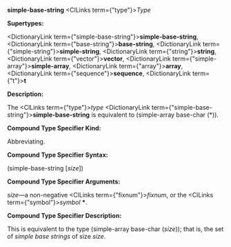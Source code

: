 **simple-base-string** <ClLinks  term={"type"}><i>Type</i></ClLinks> 



**Supertypes:** 



<DictionaryLink  term={"simple-base-string"}><b>simple-base-string</b></DictionaryLink>, <DictionaryLink  term={"base-string"}><b>base-string</b></DictionaryLink>, <DictionaryLink  term={"simple-string"}><b>simple-string</b></DictionaryLink>, <DictionaryLink  term={"string"}><b>string</b></DictionaryLink>, <DictionaryLink  term={"vector"}><b>vector</b></DictionaryLink>, <DictionaryLink  term={"simple-array"}><b>simple-array</b></DictionaryLink>, <DictionaryLink  term={"array"}><b>array</b></DictionaryLink>, <DictionaryLink  term={"sequence"}><b>sequence</b></DictionaryLink>, <DictionaryLink  term={"t"}><b>t</b></DictionaryLink> 



**Description:** 



The <ClLinks  term={"type"}><i>type</i></ClLinks> <DictionaryLink  term={"simple-base-string"}><b>simple-base-string</b></DictionaryLink> is equivalent to (simple-array base-char (\*)). 



**Compound Type Specifier Kind:** 



Abbreviating. 



**Compound Type Specifier Syntax:** 



(simple-base-string [*size*]) 



**Compound Type Specifier Arguments:** 



*size*—a non-negative <ClLinks  term={"fixnum"}><i>fixnum</i></ClLinks>, or the <ClLinks  term={"symbol"}><i>symbol</i></ClLinks> **\***. 



**Compound Type Specifier Description:** 



This is equivalent to the type (simple-array base-char (*size*)); that is, the set of *simple base strings* of size *size*. 



